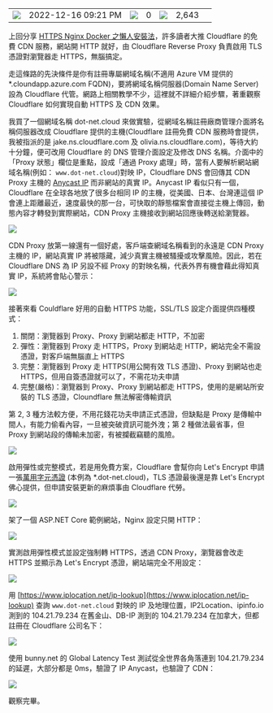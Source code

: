 <table><tbody><tr><td><img src="https://blog.darkthread.net/img/calendar.svg"></td><td><span title="Published at 2022-12-16 09:21 PM"><time datetime="2022-12-16T13:21:11" itemprop="datePublished">2022-12-16 09:21 PM</time></span></td><td><img src="https://blog.darkthread.net/img/comment.svg"></td><td><span title="0 comments">0</span></td><td><img src="https://blog.darkthread.net/img/eye.svg"></td><td><span data-ajax-url="/blog/pageviewcount/cloudflare-cdn" title="2,643 pageviews">2,643</span></td><td><a href="https://blog.darkthread.net/Blog/cloudflare-cdn"><img src="data:image/gif;base64,R0lGODlhAQABAIAAAP///wAAACH5BAEAAAAALAAAAAABAAEAAAICRAEAOw==" id="nllbtn"></a></td></tr></tbody></table>

上回分享 [HTTPS Nginx Docker 之懶人安裝法](https://blog.darkthread.net/blog/nginx-certbot-auto-setup/)，許多讀者大推 Cloudflare 的免費 CDN 服務，網站開 HTTP 就好，由 Cloudflare Reverse Proxy 負責啟用 TLS 憑證對瀏覽器走 HTTPS，無腦搞定。

走這條路的先決條件是你有註冊專屬網域名稱(不適用 Azure VM 提供的 \*.cloundapp.azure.com FQDN)，要將網域名稱伺服器(Domain Name Server)設為 Cloudflare 代管。網路上相關教學不少，這裡就不詳細介紹步驟，著重觀察 Cloudflare 如何實現自動 HTTPS 及 CDN 效果。

我買了一個網域名稱 dot-net.cloud 來做實驗，從網域名稱註冊廠商管理介面將名稱伺服器改成 Cloudflare 提供的主機(Cloudflare 註冊免費 CDN 服務時會提供，我被指派的是 jake.ns.cloudflare.com 及 olivia.ns.cloudflare.com)，等待大約十分鐘，便可改用 Cloudflare 的 DNS 管理介面設定及修改 DNS 名稱。介面中的 「Proxy 狀態」欄位是重點，設成「通過 Proxy 處理」時，當有人要解析網站網域名稱(例如： `www.dot-net.cloud`)對映 IP，Cloudflare DNS 會回傳其 CDN Proxy 主機的 [Anycast IP](https://blog.darkthread.net/blog/bgp-anycast/) 而非網站的真實 IP。Anycast IP 看似只有一個，Cloudflare 在全球各地放了很多台相同 IP 的主機，從美國、日本、台灣連這個 IP 會連上距離最近，速度最快的那一台，可快取的靜態檔案會直接從主機上傳回，動態內容才轉發到實際網站，CDN Proxy 主機接收到網站回應後轉送給瀏覽器。

![](https://blog.darkthread.net/img/loading.svg)

CDN Proxy 放第一線還有一個好處，客戶端查網域名稱看到的永遠是 CDN Proxy 主機的 IP，網站真實 IP 將被隱藏，減少真實主機被騷擾或攻擊風險。因此，若在 Cloudflare DNS 為 IP 另設不經 Proxy 的對映名稱，代表外界有機會藉此得知真實 IP，系統將會貼心警示：

![](https://blog.darkthread.net/Posts/files/Fig6_638067939286160269.png)

接著來看 Couldflare 好用的自動 HTTPS 功能，SSL/TLS 設定介面提供四種模式：

1.  關閉：瀏覽器到 Proxy、Proxy 到網站都走 HTTP，不加密
2.  彈性：瀏覽器到 Proxy 走 HTTPS，Proxy 到網站走 HTTP，網站完全不需設憑證，對客戶端無腦直上 HTTPS
3.  完整：瀏覽器到 Proxy 走 HTTPS(用公開有效 TLS 憑證)、Proxy 到網站也走 HTTPS，但用自簽憑證就可以了，不需花功夫申請
4.  完整(嚴格)：瀏覽器到 Proxy、Proxy 到網站都走 HTTPS，使用的是網站所安裝的 TLS 憑證，Cloundflare 無法解密傳輸資訊

第 2, 3 種方法較方便，不用花錢花功夫申請正式憑證，但缺點是 Proxy 是傳輸中間人，有能力偷看內容，一旦被突破資訊可能外洩；第 2 種做法最省事，但 Proxy 到網站段的傳輸未加密，有被攔截竊聽的風險。

![](https://blog.darkthread.net/Posts/files/Fig2_638067939288036846.png)

啟用彈性或完整模式，若是用免費方案，Cloudflare 會幫你向 Let's Encrypt 申請一張[萬用字元憑證](https://blog.darkthread.net/blog/wildcard-tls-cert-risk/) (本例為 \*.dot-net.cloud)，TLS 憑證最後還是靠 Let's Encrypt 佛心提供，但申請安裝更新的麻煩事由 Cloudflare 代勞。

![](https://blog.darkthread.net/Posts/files/Fig3_638067939289924232.png)

架了一個 ASP.NET Core 範例網站，Nginx 設定只開 HTTP：

![](https://blog.darkthread.net/Posts/files/Fig8_638067947704023442.png)

實測啟用彈性模式並設定強制轉 HTTPS，透過 CDN Proxy，瀏覽器會改走 HTTPS 並顯示為 Let's Encrypt 憑證，網站端完全不用設定：

![](https://blog.darkthread.net/Posts/files/Fig4_638067939291703862.png)

用 [https://www.iplocation.net/ip-lookup](https://www.iplocation.net/ip-lookup) 查詢 `www.dot-net.cloud` 對映的 IP 及地理位置，IP2Location、ipinfo.io 測到的 104.21.79.234 在舊金山、DB-IP 測到的 104.21.79.234 在加拿大，但都註冊在 Cloudflare 公司名下：

![](https://blog.darkthread.net/Posts/files/Fig7_638067939293649520.png)

使用 bunny.net 的 Global Latency Test 測試從全世界各角落連到 104.21.79.234 的延遲，大部分都是 0ms，驗證了 IP Anycast，也驗證了 CDN：

![](https://blog.darkthread.net/Posts/files/Fig5_638067939295979573.png)

觀察完畢。